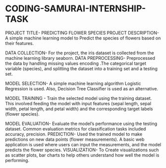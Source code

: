 # CODING-SAMURAI-INTERNSHIP-TASK 
PROJECT TITLE- PREDICTING FLOWER SPECIES 
PROJECT DESCRIPTION- A simple machine learning model to Predict the species of flowers based on their features.

DATA COLLECTION- For the project,  the iris dataset is collected from the machine learning library seaborn.
DATA PREPROCESSING- Preprocessed the data by handling missing values  encoding .The categorical target variable (species), and splitting the dataset into a training set and a testing set. 

MODEL SELECTION- A simple machine learning algorithm Logistic Regression is used. Also,  Decision Tree Classifier is used as an alternative. 

MODEL TRAINING - Train the selected model using the training dataset. This involved feeding the model with input features (sepal length, sepal width, petal length, and petal width) and the corresponding target labels (flower species). 

MODEL EVALUATION- Evaluate the model’s performance using the testing dataset. Common evaluation metrics for classification tasks included accuracy, precision.
PREDICTION- Used the trained model to make predictions on new data points (flower measurements). A basic web application is used where users can input the measurements, and the model predicts the flower species. 
VISUALIZATION-  To Create visualizations such as scatter plots,  bar charts to help others understand how well the model is performing.

